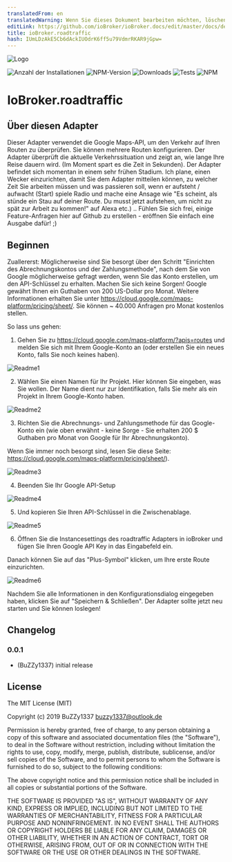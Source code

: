 ```yaml
---
translatedFrom: en
translatedWarning: Wenn Sie dieses Dokument bearbeiten möchten, löschen Sie bitte das Feld "translationsFrom". Andernfalls wird dieses Dokument automatisch erneut übersetzt
editLink: https://github.com/ioBroker/ioBroker.docs/edit/master/docs/de/adapterref/iobroker.roadtraffic/README.md
title: ioBroker.roadtraffic
hash: IUmLDzAkE5Cb6dAckIUOdrK6ff5u79VdmrRKAR9jGpw=
---
```

![Logo](../../../en/adapterref/iobroker.roadtraffic/admin/roadtraffic.png)

![Anzahl der Installationen](http://iobroker.live/badges/roadtraffic-stable.svg)
![NPM-Version](https://img.shields.io/npm/v/iobroker.roadtraffic.svg)
![Downloads](https://img.shields.io/npm/dm/iobroker.roadtraffic.svg)
![Tests](https://travis-ci.org/BuZZy1337/ioBroker.roadtraffic.svg?branch=master)
![NPM](https://nodei.co/npm/iobroker.roadtraffic.png?downloads=true)

# IoBroker.roadtraffic
## Über diesen Adapter
Dieser Adapter verwendet die Google Maps-API, um den Verkehr auf Ihren Routen zu überprüfen. Sie können mehrere Routen konfigurieren. Der Adapter überprüft die aktuelle Verkehrssituation und zeigt an, wie lange Ihre Reise dauern wird. (Im Moment spart es die Zeit in Sekunden).
Der Adapter befindet sich momentan in einem sehr frühen Stadium. Ich plane, einen Wecker einzurichten, damit Sie dem Adapter mitteilen können, zu welcher Zeit Sie arbeiten müssen und was passieren soll, wenn er aufsteht / aufwacht (Start) spiele Radio und mache eine Ansage wie "Es scheint, als stünde ein Stau auf deiner Route. Du musst jetzt aufstehen, um nicht zu spät zur Arbeit zu kommen!" auf Alexa etc.) ..
Fühlen Sie sich frei, einige Feature-Anfragen hier auf Github zu erstellen - eröffnen Sie einfach eine Ausgabe dafür! ;)

## Beginnen
Zuallererst: Möglicherweise sind Sie besorgt über den Schritt "Einrichten des Abrechnungskontos und der Zahlungsmethode", nach dem Sie von Google möglicherweise gefragt werden, wenn Sie das Konto erstellen, um den API-Schlüssel zu erhalten. Machen Sie sich keine Sorgen! Google gewährt Ihnen ein Guthaben von 200 US-Dollar pro Monat. Weitere Informationen erhalten Sie unter https://cloud.google.com/maps-platform/pricing/sheet/. Sie können ~ 40.000 Anfragen pro Monat kostenlos stellen.

So lass uns gehen:

1. Gehen Sie zu https://cloud.google.com/maps-platform/?apis=routes und melden Sie sich mit Ihrem Google-Konto an (oder erstellen Sie ein neues Konto, falls Sie noch keines haben).

![Readme1](../../../en/adapterref/iobroker.roadtraffic/img/Readme1.png)

2. Wählen Sie einen Namen für Ihr Projekt. Hier können Sie eingeben, was Sie wollen. Der Name dient nur zur Identifikation, falls Sie mehr als ein Projekt in Ihrem Google-Konto haben.

![Readme2](../../../en/adapterref/iobroker.roadtraffic/img/Readme2.png)

3. Richten Sie die Abrechnungs- und Zahlungsmethode für das Google-Konto ein (wie oben erwähnt - keine Sorge - Sie erhalten 200 $ Guthaben pro Monat von Google für Ihr Abrechnungskonto).

Wenn Sie immer noch besorgt sind, lesen Sie diese Seite: https://cloud.google.com/maps-platform/pricing/sheet/).

![Readme3](../../../en/adapterref/iobroker.roadtraffic/img/Readme3.png)

4. Beenden Sie Ihr Google API-Setup

![Readme4](../../../en/adapterref/iobroker.roadtraffic/img/Readme4.png)

5. Und kopieren Sie Ihren API-Schlüssel in die Zwischenablage.

![Readme5](../../../en/adapterref/iobroker.roadtraffic/img/Readme5.png)

6. Öffnen Sie die Instancesettings des roadtraffic Adapters in ioBroker und fügen Sie Ihren Google API Key in das Eingabefeld ein.

Danach können Sie auf das "Plus-Symbol" klicken, um Ihre erste Route einzurichten.

![Readme6](../../../en/adapterref/iobroker.roadtraffic/img/Readme6.png)

Nachdem Sie alle Informationen in den Konfigurationsdialog eingegeben haben, klicken Sie auf "Speichern & Schließen".
Der Adapter sollte jetzt neu starten und Sie können loslegen!

## Changelog

### 0.0.1
* (BuZZy1337) initial release

## License
The MIT License (MIT)

Copyright (c) 2019 BuZZy1337 <buzzy1337@outlook.de>

Permission is hereby granted, free of charge, to any person obtaining a copy
of this software and associated documentation files (the "Software"), to deal
in the Software without restriction, including without limitation the rights
to use, copy, modify, merge, publish, distribute, sublicense, and/or sell
copies of the Software, and to permit persons to whom the Software is
furnished to do so, subject to the following conditions:

The above copyright notice and this permission notice shall be included in
all copies or substantial portions of the Software.

THE SOFTWARE IS PROVIDED "AS IS", WITHOUT WARRANTY OF ANY KIND, EXPRESS OR
IMPLIED, INCLUDING BUT NOT LIMITED TO THE WARRANTIES OF MERCHANTABILITY,
FITNESS FOR A PARTICULAR PURPOSE AND NONINFRINGEMENT. IN NO EVENT SHALL THE
AUTHORS OR COPYRIGHT HOLDERS BE LIABLE FOR ANY CLAIM, DAMAGES OR OTHER
LIABILITY, WHETHER IN AN ACTION OF CONTRACT, TORT OR OTHERWISE, ARISING FROM,
OUT OF OR IN CONNECTION WITH THE SOFTWARE OR THE USE OR OTHER DEALINGS IN
THE SOFTWARE.